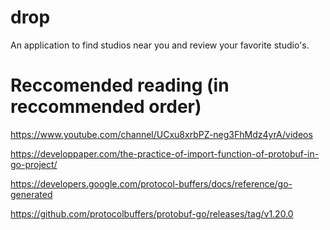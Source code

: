 # drop
An application to find studios near you and review your favorite studio's.

# Reccomended reading (in reccommended order)
https://www.youtube.com/channel/UCxu8xrbPZ-neg3FhMdz4yrA/videos

https://developpaper.com/the-practice-of-import-function-of-protobuf-in-go-project/

https://developers.google.com/protocol-buffers/docs/reference/go-generated

https://github.com/protocolbuffers/protobuf-go/releases/tag/v1.20.0
